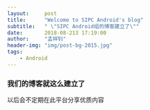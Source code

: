 ```yaml
---
layout:     post
title:      "Welcome to SIPC Android's blog"
subtitle:   " \"SIPC Android组的博客建立了\""
date:       2018-08-213 17:19:00
author:     "孟祥钊"
header-img: "img/post-bg-2015.jpg"
tags:
    - Android
---
```


###  我们的博客就这么建立了

以后会不定期在此平台分享优质内容


